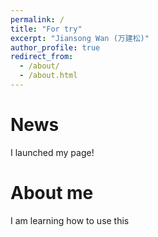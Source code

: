 ```yaml
---
permalink: /
title: "For try"
excerpt: "Jiansong Wan (万建松)"
author_profile: true
redirect_from: 
  - /about/
  - /about.html
---
```

News
=====
I launched my page! 

About me 
======
I am learning how to use this 
